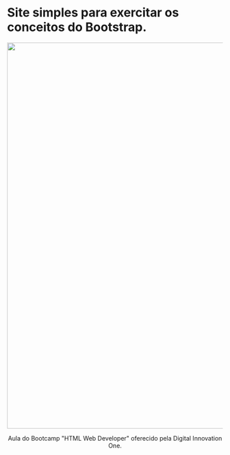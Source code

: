# Site simples para exercitar os conceitos do Bootstrap.

<div align="center">
  <img src="https://user-images.githubusercontent.com/77502177/156076425-6cd3883d-789e-413d-9f11-c3848e6c6253.png" width="900px"> <br>
 
  Aula do Bootcamp "HTML Web Developer" oferecido pela Digital Innovation One.
</div>
